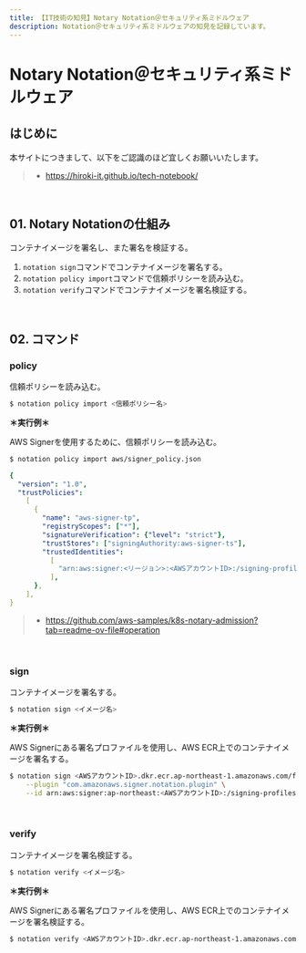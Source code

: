 ```yaml
---
title: 【IT技術の知見】Notary Notation＠セキュリティ系ミドルウェア
description: Notation＠セキュリティ系ミドルウェアの知見を記録しています。
---
```


# Notary Notation＠セキュリティ系ミドルウェア

## はじめに

本サイトにつきまして、以下をご認識のほど宜しくお願いいたします。

> - https://hiroki-it.github.io/tech-notebook/

<br>

## 01. Notary Notationの仕組み

コンテナイメージを署名し、また署名を検証する。

1. `notation sign`コマンドでコンテナイメージを署名する。
2. `notation policy import`コマンドで信頼ポリシーを読み込む。
3. `notation verify`コマンドでコンテナイメージを署名検証する。

<br>

## 02. コマンド

### policy

信頼ポリシーを読み込む。

```bash
$ notation policy import <信頼ポリシー名>
```

**＊実行例＊**

AWS Signerを使用するために、信頼ポリシーを読み込む。

```bash
$ notation policy import aws/signer_policy.json
```

```yaml
{
  "version": "1.0",
  "trustPolicies":
    [
      {
        "name": "aws-signer-tp",
        "registryScopes": ["*"],
        "signatureVerification": {"level": "strict"},
        "trustStores": ["signingAuthority:aws-signer-ts"],
        "trustedIdentities":
          [
            "arn:aws:signer:<リージョン>:<AWSアカウントID>:/signing-profiles/<署名プロファイル名>",
          ],
      },
    ],
}
```

> - https://github.com/aws-samples/k8s-notary-admission?tab=readme-ov-file#operation

<br>

### sign

コンテナイメージを署名する。

```bash
$ notation sign <イメージ名>
```

**＊実行例＊**

AWS Signerにある署名プロファイルを使用し、AWS ECR上でのコンテナイメージを署名する。

```bash
$ notation sign <AWSアカウントID>.dkr.ecr.ap-northeast-1.amazonaws.com/foo-repository:latest \
    --plugin "com.amazonaws.signer.notation.plugin" \
    --id arn:aws:signer:ap-northeast:<AWSアカウントID>:/signing-profiles/<署名プロファイル名>
```

<br>

### verify

コンテナイメージを署名検証する。

```bash
$ notation verify <イメージ名>
```

**＊実行例＊**

AWS Signerにある署名プロファイルを使用し、AWS ECR上でのコンテナイメージを署名検証する。

```bash
$ notation verify <AWSアカウントID>.dkr.ecr.ap-northeast-1.amazonaws.com/foo-repository:latest
```

<br>
